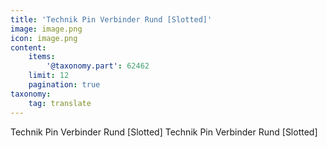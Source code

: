 ```yaml
---
title: 'Technik Pin Verbinder Rund [Slotted]'
image: image.png
icon: image.png
content:
    items:
        '@taxonomy.part': 62462
    limit: 12
    pagination: true
taxonomy:
    tag: translate
---
```


Technik Pin Verbinder Rund [Slotted]
Technik Pin Verbinder Rund [Slotted]

